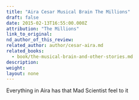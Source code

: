 ```yaml
---
title: "Aira Cesar Musical Brain The Millions"
draft: false
date: 2015-02-13T16:55:00.000Z
attribution: "The Millions"
link_to_original:
nd_author_of_this_review:
related_author: author/cesar-aira.md
related_books:
  - book/the-musical-brain-and-other-stories.md
description:
weight:
layout: none
---
```

Everything in Aira has that Mad Scientist feel to it


